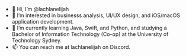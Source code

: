 - 👋 Hi, I’m @lachlanelijah
- 👀 I’m interested in businesss analysis, UI/UX design, and iOS/macOS application development.
- 🌱 I’m currently learning Java, Swift, and Python, and studying a Bachelor of Information Technology (Co-op) at the University of Technology Sydney.
- 📫 You can reach me at lachlanelijah on Discord.

<!---
lachlanelijah/lachlanelijah is a ✨ special ✨ repository because its `README.md` (this file) appears on your GitHub profile.
You can click the Preview link to take a look at your changes.
--->
